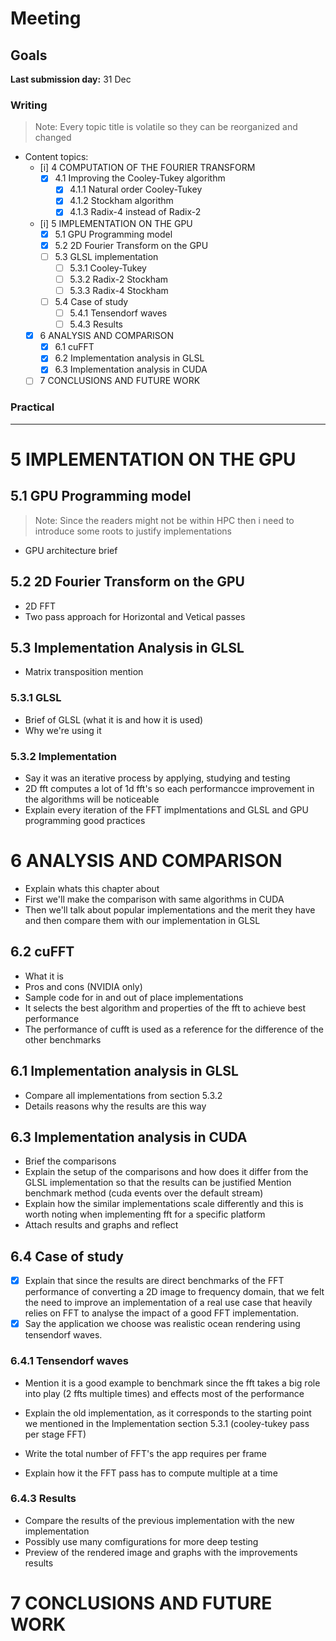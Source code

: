 # Meeting

<!-- Questions -->
<!--
- É 'Case of study' ou 'Case study'?
- Exclarecimento de comentários ainda nao resolvidos:
    - "O detalhe que puseste na transformação discreta é necessário aqui. Da forma como isto está escrito tem muitos passos em que é preciso "trust me bro" :-)"
    - "Ainda falta um passo, a fugira 3 tal como está se obtém directamente da figura 2" 
        - Duvidas sobre se é a figura 3 e 2 do link ou da tese, e tentar justificar o porque de ter deixado assim
- Should i have a subsection called 'Tensendorf waves'? Because the method wasn't invented by him, but the popular research paper was, so should i change it to 'Ocean waves'?
- PROBABLY CUDA DOESNT UNROLL LOOP MAYBE?
-->

<!-- Notes -->
<!--
- "is presented in" instead of "such as"

Todo[Content]:
- [x] 1. "Where it is used" como parte introdutória na secção de Fourier Transform.~
    * Resumido um bocado, como sugerido
- [ ] 2. Juntar Continuous Fourier Transform com a parte de Discrete Fourier Transform.
- [x] 3. Dizer que a razao pela qual está no estado de arte so o Cooley-Tukey DIT e DIF é porque sao as versões que mais sao usadas.
    * End of section 2.3
- [ ] 5. Justificar a derivação da fórmula de DIT em 2.3.1 e igualmente fazer um equivalente para 2.3.2
- [x] 6. Fazer alguma coisa relativamente a versão da DFT que divide por raiz de N em que a torna reversível 
    * Section 2.2.1, mudei o texto para que a informação de como tornar a matriz unitária seja vista mais como uma nota, e não uma informação critica.
- [x] 7. Justificar o porquê de termos que usar um bit reversal step.
    * Section 2.3.1.
- Duvida: É suposto apagar o exemplo?

- [ ] Adicionar notas sobre as inversas no estado de arte e capitulo 4
- [ ] Remover bold no chapter 2
- [ ] Prove that the difference inverse vs forward times are negligible and that's there's no need to include the inverse
- [ ] Mention why we only benchmark out-of-place
- [ ] Include code snipet of cuFFT in apendix

- [ ] Corrigir informaçao sobre que o warp size deve ser por volta de 32
- [ ] (Optional) Include benchmark table in the apendix

Todo[Fixes]:
- For every chapter and section, write a brief description of what it contains with references for the parts
- Label every chapter, section, subsections and figures and all that
- Lists items end with ';' and last item with '.'

- [ ] "listings" on the first page of the pre-dissertation stuff
- [ ] Add/Update Keywords
-->

<!-- Temporary -->
<!--

-->

## Goals

**Last submission day:** 31 Dec


### Writing


<!--
x - Done
i - incomplete, because needs something from the final pratical phase
-->

> Note: Every topic title is volatile so they can be reorganized and changed

- Content topics:
    - [i] 4 COMPUTATION OF THE FOURIER TRANSFORM
        - [x] 4.1 Improving the Cooley-Tukey algorithm
            - [x] 4.1.1 Natural order Cooley-Tukey
            - [x] 4.1.2 Stockham algorithm
            - [x] 4.1.3 Radix-4 instead of Radix-2
    - [i] 5 IMPLEMENTATION ON THE GPU 
        - [x] 5.1 GPU Programming model 
        - [x] 5.2 2D Fourier Transform on the GPU
        - [ ] 5.3 GLSL implementation
            - [ ] 5.3.1 Cooley-Tukey
            - [ ] 5.3.2 Radix-2 Stockham
            - [ ] 5.3.3 Radix-4 Stockham
        - [ ] 5.4 Case of study
            - [ ] 5.4.1 Tensendorf waves
            - [ ] 5.4.3 Results
    - [x] 6 ANALYSIS AND COMPARISON
        - [x] 6.1 cuFFT
        - [x] 6.2 Implementation analysis in GLSL
        - [x] 6.3 Implementation analysis in CUDA
    - [ ] 7 CONCLUSIONS AND FUTURE WORK

### Practical

___
<!--
# 4 COMPUTATION OF THE FOURIER TRANSFORM
## 4.1 Improving the Cooley-Tukey algorithm
### 4.1.1 Natural order Cooley-Tukey
### 4.1.2 Stockham algorithm
### 4.1.3 Radix-4 instead of Radix-2
- Brief introduction to multiple factorizations
- Theres pros and cons to higher radix factorizations
- Mention there can be mix-radix implementations and that radix4 can be combined with radix2 easily to allow
to compute the same sizes
- Explain with dragonfly the main difference between stockham radix-2 and 4
- 
-->

# 5 IMPLEMENTATION ON THE GPU <!-- (or) GLSL, both titles apply -->
<!-- FIXME: Maybe change this title to GPU architecture -->
<!-- Programming model information will be mentioned in the implementation details in GLSL -->
## 5.1 GPU Programming model 
> Note: Since the readers might not be within HPC then i
need to introduce some roots to justify implementations

- GPU architecture brief
<!-- - GPU programming model brief -->

## 5.2 2D Fourier Transform on the GPU
- 2D FFT
- Two pass approach for Horizontal and Vetical passes
<!-- - Memory layout -->

## 5.3 Implementation Analysis in GLSL
- Matrix transposition mention

### 5.3.1 GLSL

- Brief of GLSL (what it is and how it is used)
- Why we're using it

### 5.3.2 Implementation

- Say it was an iterative process by applying, studying and testing
- 2D fft computes a lot of 1d fft's so each performancce improvement in the algorithms will be noticeable
- Explain every iteration of the FFT implmentations and GLSL and GPU programming good practices

<!--
#### Cooley-Tukey
- most naive implementation
- Mention to use GLSL bitreverse instead of manual
- pass per stage
    - The way it is dispatched and why it is made that way
- Updating to all stages in a single pass
    - One problem of this is the synchronization between threads

#### Radix-2 Stockam
- Why there are benefits on using stockham on the GPU
    - No bit reversal step

#### Radix-4 Stockam
- How the size of the kernel is affected by this and the performance acquired
- How there are less synchronization
- Why not higher radices? Cons of size constraints and portability to more GPUs
- Performance of higher radices depends on the hardware



-->

<!--
Say:
- In this thesis we provide a set of experiments that effectively study key components in the implementation of FFT's that
matter and impact the performance
-->


<!-- #### Setup
- Implementation setup
    - Using Nau3D engine with 2 passes and 2 pingpong image buffers
- What application it was tested
    - The input image was sampled as a texture
    - 2D simple Forward FFt and Inverse FFT display mipmapped -->

# 6 ANALYSIS AND COMPARISON
- Explain whats this chapter about
- First we'll make the comparison with same algorithms in CUDA
- Then we'll talk about popular implementations and the merit they have and then compare them with our implementation in GLSL

## 6.2 cuFFT
- What it is
- Pros and cons (NVIDIA only)
- Sample code for in and out of place implementations
- It selects the best algorithm and properties of the fft to achieve best performance
- The performance of cufft is used as a reference for the difference of the other benchmarks

## 6.1 Implementation analysis in GLSL
- Compare all implementations from section 5.3.2
- Details reasons why the results are this way 

## 6.3 Implementation analysis in CUDA
- Brief the comparisons
- Explain the setup of the comparisons and how does it differ from the GLSL implementation so that the results can be justified
Mention benchmark method (cuda events over the default stream)
- Explain how the similar implementations scale differently and this is worth noting when implementing fft for a specific platform
- Attach results and graphs and reflect

## 6.4 Case of study
- [x] Explain that since the results are direct benchmarks of the FFT performance of converting a 2D image to frequency domain, that we felt the need to improve an implementation of a real use case that heavily relies on FFT to analyse the impact of a good FFT implementation.
- [x] Say the application we choose was realistic ocean rendering using tensendorf waves.

### 6.4.1 Tensendorf waves
- Mention it is a good example to benchmark since the fft takes a big role into play (2 ffts multiple times) and effects most of the performance

- Explain the old implementation, as it corresponds to the starting point we mentioned in the Implementation section 5.3.1 (cooley-tukey pass per stage FFT)
- Write the total number of FFT's the app requires per frame
- Explain how it the FFT pass has to compute multiple at a time

### 6.4.3 Results
- Compare the results of the previous implementation with the new implementation
- Possibly use many comfigurations for more deep testing
- Preview of the rendered image and graphs with the improvements results

<!--
## 6.1 Popular implementations
- Talk about popular implementations
- FFTW but since we care about GPU oriented approaches we use as reference cuFFT

### 6.1.1 cuFFT
- What it is
- Pros and cons (NVIDIA only)
- Sample code for in and out of place implementations

### 6.1.2 Environment overhead

## 6.2 Comparison with CUDA implementation
- Brief the comparisons

### 6.2.1 CUDA Setup
Explain the setup of the comparisons and how does it differ from the GLSL implementation so that the results can be justified
Mention benchmark method (cuda events over the default stream)

### 6.2.2 Results
- attach all results and graphs
-->

# 7 CONCLUSIONS AND FUTURE WORK